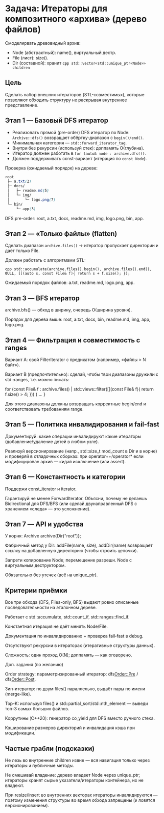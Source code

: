 # Задача: Итераторы для композитного «архива» (дерево файлов)
Смоделирвать древовидный архив:
- Node (абстрактный): name(), виртуальный дестр.
- File (лист): size().
- Dir (составной): хранит ```cpp std::vector<std::unique_ptr<Node>> children ```

## Цель
Сделать набор внешних итераторов (STL-совместимых), которые позволяют обходить структуру не раскрывая внутреннее представление.

## Этап 1 — Базовый DFS итератор
- Реализовать прямой (pre-order) DFS итератор по Node: ```Archive::dfs()``` возвращает обёртку-диапазон с ```begin()/end()```.
- Минимальная категория — ```std::forward_iterator_tag```.
- Внутри без рекурсии (используй стек): доппамять O(глубина).
- Итератор должен работать в ```for (auto& node : archive.dfs())```.
- Должен поддерживать const-вариант (итерация по ```const Node```).

Проверка (ожидаемый порядок) на дереве:
```css
root
 ├─ a.txt(2)
 ├─ docs/
 │   ├─ readme.md(5)
 │   └─ img/
 │       └─ logo.png(7)
 └─ bin/
     └─ app(3)
```

DFS pre-order:
root, a.txt, docs, readme.md, img, logo.png, bin, app.

## Этап 2 — «Только файлы» (flatten)
Сделать диапазон ```archive.files()``` → итератор пропускает директории и даёт только File.

Должен работать с алгоритмами STL:

```cpp std::accumulate(archive.files().begin(), archive.files().end(), 0ULL, [](auto s, const File& f){ return s + f.size(); });```

Ожидаемый порядок файлов: a.txt, readme.md, logo.png, app.

## Этап 3 — BFS итератор
archive.bfs() — обход в ширину, очередь O(ширина уровня).

Порядок для дерева выше:
root, a.txt, docs, bin, readme.md, img, app, logo.png.

## Этап 4 — Фильтрация и совместимость с ranges

Вариант А: свой FilterIterator с предикатом (например, «файлы > N байт»).

Вариант B (предпочтительно): сделай, чтобы твои диапазоны дружили с std::ranges, т.е. можно писать:

for (const File& f : archive.files() | std::views::filter([](const File& f){ return f.size() > 4; })) { ... }


Для этого диапазоны должны возвращать корректные begin/end и соответствовать требованиям range.

## Этап 5 — Политика инвалидирования и fail-fast

Документируй: какие операции инвалидируют какие итераторы (добавление/удаление детей в любом узле).

Реализуй версионирование (напр., std::size_t mod_count в Dir и в корне) и проверяй в отладочных сборках: при operator++/operator* если модифицирован архив — кидай исключение (или assert).

## Этап 6 — Константность и категории

Поддержи const_iterator и iterator.

Гарантируй не менее ForwardIterator. Объясни, почему не делаешь Bidirectional для DFS/BFS (или сделай двунаправленный DFS с хранением «следа» — это усложнение).

## Этап 7 — API и удобства

У корня: Archive archive{Dir("root")};

Фабричный метод у Dir: addFile(name, size), addDir(name) возвращает ссылку на добавленную директорию (чтобы строить цепочки).

Запрети копирование Node; перемещение разреши. Node с виртуальным деструктором.

Обязательно без утечек (всё на unique_ptr).

## Критерии приёмки

Все три обхода (DFS, Files-only, BFS) выдают ровно описанные последовательности на эталонном дереве.

Работает с std::accumulate, std::count_if, std::ranges::find_if.

Константная итерация не даёт менять Node/File.

Документация по инвалидированию + проверка fail-fast в debug.

Отсутствуют рекурсии в итераторах (итеративные структуры данных).

Сложность: один проход O(N); доппамять — как оговорено.

Доп. задания (по желанию)

Order strategy: параметризированный итератор: dfs<Order::Pre> / dfs<Order::Post>.

Зип-итератор: по двум files() параллельно, выдаёт пары по имени (merge-like).

Top-K: используя files() и std::partial_sort/std::nth_element — выведи топ-3 самых больших файлов.

Коррутины (C++20): генератор co_yield для DFS вместо ручного стека.

Кэширование размеров директорий и инвалидация кэша при модификации.

## Частые грабли (подсказки)

Не лезь во внутренние children извне — вся навигация только через итераторы и публичные методы.

Не смешивай владение: дерево владеет Node через unique_ptr; итераторы хранят сырые указатели/итераторы контейнера, но не владеют.

При resize/insert во внутренних векторах итераторы инвалидируются — поэтому изменения структуры во время обхода запрещены (и ловятся версионированием).